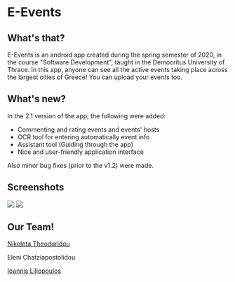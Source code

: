 # E-Events
## What's that?
E-Events is an android app created during the spring semester of 2020, in the course "Software Development", taught in the Democritus University of Thrace.
In this app, anyone can see all the active events taking place across the largest cities of Greece! You can upload your events too.

## What's new?
In the 2.1 version of the app, the following were added:
- Commenting and rating events and events' hosts
- OCR tool for entering automatically event info
- Assistant tool (Guiding through the app)
- Nice and user-friendly application interface

Also minor bug fixes (prior to the v1.2) were made.

## Screenshots

![](img1.jpg)
![](img2.jpg)

## Our Team!

[Nikoleta Theodoridou](https://github.com/NikolTh)

Eleni Chatziapostolidou

[Ioannis Liliopoulos](https://github.com/Johnylil)
